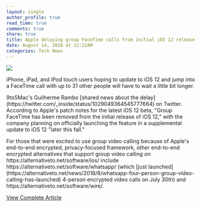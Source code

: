 ```yaml
---
layout: single
author_profile: true
read_time: true
comments: true
share: true
title: Apple delaying group FaceTime calls from initial iOS 12 release
date: August 14, 2018 at 12:22AM
categories: Tech News
---
```

<img class="align-center" src="%20http://ifttt.com/images/no_image_card.png">
<p>iPhone, iPad, and iPod touch users hoping to update to iOS 12 and jump into a FaceTime call with up to 31 other people will have to wait a little bit longer.</p><p>9to5Mac's Guilherme Rambo [shared news about the delay](https://twitter.com/_inside/status/1029049364545777664) on Twitter. According to Apple's patch notes for the latest iOS 12 beta, "Group FaceTime has been removed from the initial release of iOS 12," with the company planning on officially launching the feature in a supplemental update to iOS 12 "later this fall."</p><p>For those that were excited to use group video calling because of Apple's end-to-end encrypted, privacy-focused framework, other end-to-end encrypted alternatives that support group video calling on https://alternativeto.net/software/ios/ include https://alternativeto.net/software/whatsapp/ (which [just launched](https://alternativeto.net/news/2018/8/whatsapp-four-person-group-video-calling-has-launched) 4-person encrypted video calls on July 30th) and https://alternativeto.net/software/wire/.</p>

<a class="btn btn--info" href="https://alternativeto.net/news/2018/8/apple-delaying-group-facetime-calls-from-initial-ios-12-release">View Complete Article</a>